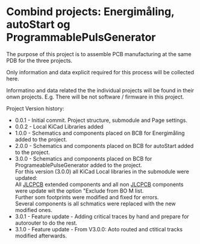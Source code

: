 # Combind projects: Energimåling, autoStart og ProgrammablePulsGenerator

The purpose of this project is to assemble PCB manufacturing at the same PDB for the three projects.

Only information and data explicit required for this process will be collected here.

Informatino and data related the the individual projects will be found in their onwn projects. E.g. There will be not software / firmware in this project.

Project Version history:
 * 0.0.1 - Initial commit. Project structure, submodule and Page settings.
 * 0.0.2 - Local KiCad Libraries added
 * 1.0.0 - Schematics and components placed on BCB for Energimåling added to the project.
 * 2.0.0 - Schematics and components placed on BCB for autoStart added to the project.
 * 3.0.0 - Schematics and components placed on BCB for ProgrameablePulseGenerator added to the project.<br>
For this version (3.0.0) all KiCad Local libraries in the submodule were updated:<br>
All [JLCPCB](https://jlcpcb.com/) extended components and all non [JLCPCB](https://jlcpcb.com/) components were update wit the option "Exclude from BO M list.<br>
Further som footprints were modified and fixed for errors.<br>
Several components is all schmatics were replaced with the new modified ones.
* 3.0.1 - Feature update - Adding critical traces by hand and prepare for autorouter to do the rest.
* 3.1.0 - Feature update - From V3.0.0: Aoto routed and ctitical tracks modified afterwards.

 